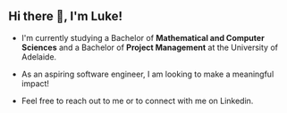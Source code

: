 ## Hi there 👋, I'm Luke!

- I'm currently studying a Bachelor of **Mathematical and Computer Sciences** and a Bachelor of **Project Management** at the University of Adelaide.
- As an aspiring software engineer, I am looking to make a meaningful impact!

- Feel free to reach out to me or to connect with me on Linkedin.

<!--
**Luke-Schaefer/Luke-Schaefer** is a ✨ _special_ ✨ repository because its `README.md` (this file) appears on your GitHub profile.

Here are some ideas to get you started:

- 🔭 I’m currently working on ...
- 🌱 I’m currently learning ...
- 👯 I’m looking to collaborate on ...
- 🤔 I’m looking for help with ...
- 💬 Ask me about ...
- 📫 How to reach me: ...
- 😄 Pronouns: ...
- ⚡ Fun fact: ...
-->
